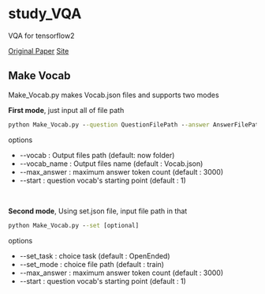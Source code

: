 # study_VQA

VQA for tensorflow2

[Original Paper](https://arxiv.org/pdf/1505.00468.pdf)
[Site](https://visualqa.org/)

## Make Vocab

Make_Vocab.py makes Vocab.json files and supports two modes

**First mode**, just input all of file path
```cmd
python Make_Vocab.py --question QuestionFilePath --answer AnswerFilePath [optional]
```
options
- --vocab : Output files path (default: now folder)
- --vocab_name : Output files name (default : Vocab.json)
- --max_answer : maximum answer token count (default : 3000)
- --start : question vocab's starting point (default : 1)

<br/>

**Second mode**, Using set.json file, input file path in that
```cmd
python Make_Vocab.py --set [optional]
```
options
- --set_task : choice task (default : OpenEnded)
- --set_mode : choice file path (default : train)
- --max_answer : maximum answer token count (default : 3000)
- --start : question vocab's starting point (default : 1)